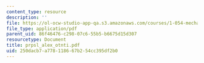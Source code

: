 ```yaml
---
content_type: resource
description: ''
file: https://ol-ocw-studio-app-qa.s3.amazonaws.com/courses/1-054-mechanics-and-design-of-concrete-structures-spring-2004/250dacb7a778118667b254cc395df2b0_prpsl_alex_otnti.pdf
file_type: application/pdf
parent_uid: 86f46476-c298-07c6-55b5-b6675d15d307
resourcetype: Document
title: prpsl_alex_otnti.pdf
uid: 250dacb7-a778-1186-67b2-54cc395df2b0
---
```

